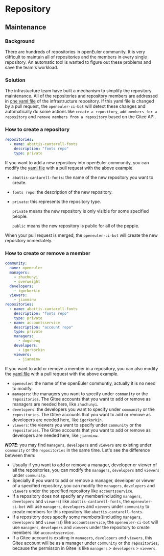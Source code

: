 # Repository

## Maintenance

### Background

There are hundreds of repositories in openEuler community.
It is very difficult to maintain all of repositories and the members in every single repository.
An automatic tool is wanted to figure out these problems and save the team's workload.

### Solution

The infrastucture team have built a mechanism to simplify the repository maintenance.
All of the repositories and repository members are addressed in
[one yaml file](https://gitee.com/openeuler/infrastructure/blob/master/repository/projects.yaml) of the infrastructure repository.
If this yaml file is changed by a pull request, the ```openeuler-ci-bot``` will detect these changes
and automatically do some actions like ```create a repository```, ```add members for a repository```
and ```remove members from a repository``` based on the Gitee API.

### How to create a repository

``` yaml
repositories:
  - name: abattis-cantarell-fonts
    description: "fonts repo"
    type: private
```

If you want to add a new repository into openEuler community,
you can modify the [yaml file](https://gitee.com/openeuler/infrastructure/blob/master/repository/projects.yaml)
with a pull request with the above example.

* `abattis-cantarell-fonts`: the name of the new repository you want to create.
* `fonts repo`: the description of the new repository.
* `private`: this represents the repository type.

  `private` means the new repository is only visible for some specified people.

  `public` means the new repository is public for all of the pepple.

When your pull request is merged, the ```openeuler-ci-bot``` will create the new repository immediately.

### How to create or remove a member

``` yaml
community:
  name: openeuler
  managers:
    - zhuchunyi
    - overweight
  developers:
    - igorkorkin
  viewers:
    - jianminw
repositories:
  - name: abattis-cantarell-fonts
    description: "fonts repo"
    type: private
  - name: accountsservice
    description: "account repo"
    type: private
    managers:
      - dogsheng
    developers:
      - igorkorkin
    viewers:
      - jianminw
```

If you want to add or remove a member in a repository,
you can also modify the [yaml file](https://gitee.com/openeuler/infrastructure/blob/master/repository/projects.yaml)
with a pull request with the above example.

* `openeuler`: the name of the openEuler communtiy, actually it is no need to modify.
* `managers`:  the managers you want to specify under `community` or the `repositories`.
  The Gitee accounts that you want to add or remove as managers are needed here, like `zhuchunyi`.
* `developers`:  the developers you want to specify under `community` or the `repositories`.
  The Gitee accounts that you want to add or remove as developers are needed here, like `igorkorkin`.
* `viewers`:  the viewers you want to specify under `community` or the `repositories`.
  The Gitee accounts that you want to add or remove as developers are needed here, like `jianminw`.

***NOTE***: you may find `managers`, `developers` and `viewers` are existing
under `community` or the `repositories` in the same time. Let's see the difference between them:

* Usually if you want to add or remove a manager, developer or viewer of all the repositories,
  you can modify the `managers`, `developers` and `viewers` under `community`.
* Specially if you want to add or remove a manager, developer or viewer of a specified repository,
  you can modify the `managers`, `developers` and `viewers` under the specified repository like `accountsservice`.
* If a repository does not specify any member(including `managers`, `developers` and `viewers`) like `abattis-cantarell-fonts`,
  the ```openeuler-ci-bot``` will use `managers`, `developers` and `viewers` under `community`
  to create members for this repository like `abattis-cantarell-fonts`.
* If a repository does specify some members((including `managers`, `developers` and `viewers`)) like `accountsservice`,
  the ```openeuler-ci-bot``` will use `managers`, `developers` and `viewers` under the repository
  to create members like `accountsservice`.
* If a Gitee account is exsiting in `managers`, `developers` and `viewers`,
  this Gitee account will be as a manager under `community` or the `repositories`,
  because the permisson in Gitee is like `managers` > `developers` > `viewers`.
